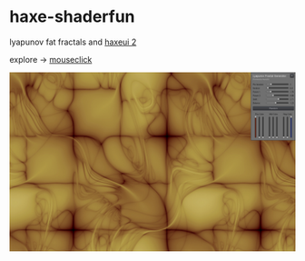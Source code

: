 # haxe-shaderfun  
  
  
lyapunov fat fractals and [haxeui 2](https://github.com/haxeui/haxeui-core)
  
explore -> [mouseclick](http://maitag.de/semmi/haxeopenfl/haxeui2-fractalgenerator/)  
  
  
![lyapunow fractal](haxeui2-fractalgenerator.jpg?raw=true)


